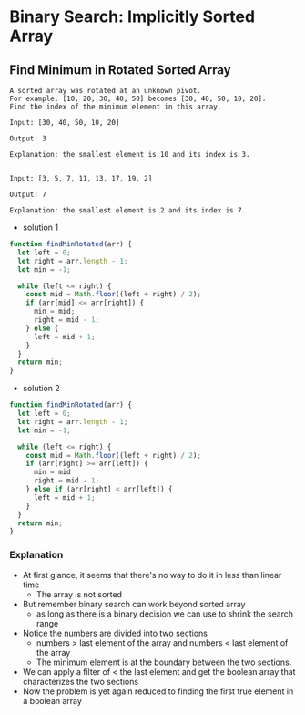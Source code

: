 # Binary Search: Implicitly Sorted Array
## Find Minimum in Rotated Sorted Array
```
A sorted array was rotated at an unknown pivot.
For example, [10, 20, 30, 40, 50] becomes [30, 40, 50, 10, 20].
Find the index of the minimum element in this array.

Input: [30, 40, 50, 10, 20]

Output: 3

Explanation: the smallest element is 10 and its index is 3.


Input: [3, 5, 7, 11, 13, 17, 19, 2]

Output: 7

Explanation: the smallest element is 2 and its index is 7.
```
- solution 1
```javascript
function findMinRotated(arr) {
  let left = 0;
  let right = arr.length - 1;
  let min = -1;

  while (left <= right) {
    const mid = Math.floor((left + right) / 2);
    if (arr[mid] <= arr[right]) {
      min = mid;
      right = mid - 1;
    } else {
      left = mid + 1;
    }
  }
  return min;
}
```
- solution 2
```javascript
function findMinRotated(arr) {
  let left = 0;
  let right = arr.length - 1;
  let min = -1;

  while (left <= right) {
    const mid = Math.floor((left + right) / 2);
    if (arr[right] >= arr[left]) {
      min = mid
      right = mid - 1;
    } else if (arr[right] < arr[left]) {
      left = mid + 1;
    }
  }
  return min;
}
```
### Explanation
- At first glance, it seems that there's no way to do it in less than linear time
  - The array is not sorted
- But remember binary search can work beyond sorted array
  - as long as there is a binary decision we can use to shrink the search range
- Notice the numbers are divided into two sections
  - numbers > last element of the array and numbers < last element of the array
  - The minimum element is at the boundary between the two sections.
- We can apply a filter of < the last element and get the boolean array that characterizes the two sections
- Now the problem is yet again reduced to finding the first true element in a boolean array
